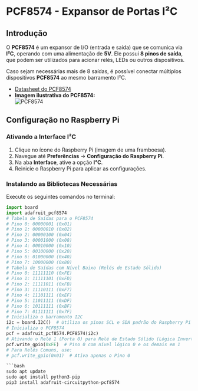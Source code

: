 # PCF8574 - Expansor de Portas I²C

## Introdução
O **PCF8574** é um expansor de I/O (entrada e saída) que se comunica via **I²C**, operando com uma alimentação de **5V**. Ele possui **8 pinos de saída**, que podem ser utilizados para acionar relés, LEDs ou outros dispositivos.

Caso sejam necessárias mais de 8 saídas, é possível conectar múltiplos dispositivos **PCF8574** ao mesmo barramento I²C.

- [Datasheet do PCF8574](https://www.ti.com/lit/ds/symlink/pcf8574.pdf)
- **Imagem ilustrativa do PCF8574:**  
  ![PCF8574](https://github.com/user-attachments/assets/013f1efe-3042-4a27-bda5-91b279b03e42)

## Configuração no Raspberry Pi

### Ativando a Interface I²C
1. Clique no ícone do Raspberry Pi (imagem de uma framboesa).
2. Navegue até **Preferências** → **Configuração do Raspberry Pi**.
3. Na aba **Interface**, ative a opção **I²C**.
4. Reinicie o Raspberry Pi para aplicar as configurações.

### Instalando as Bibliotecas Necessárias
Execute os seguintes comandos no terminal:
```python
import board
import adafruit_pcf8574
# Tabela de Saídas para o PCF8574
# Pino 0: 00000001 (0x01)
# Pino 1: 00000010 (0x02)
# Pino 2: 00000100 (0x04)
# Pino 3: 00001000 (0x08)
# Pino 4: 00010000 (0x10)
# Pino 5: 00100000 (0x20)
# Pino 6: 01000000 (0x40)
# Pino 7: 10000000 (0x80)
# Tabela de Saídas com Nível Baixo (Relés de Estado Sólido)
# Pino 0: 11111110 (0xFE)
# Pino 1: 11111101 (0xFD)
# Pino 2: 11111011 (0xFB)
# Pino 3: 11110111 (0xF7)
# Pino 4: 11101111 (0xEF)
# Pino 5: 11011111 (0xDF)
# Pino 6: 10111111 (0xBF)
# Pino 7: 01111111 (0x7F)
# Inicializa o barramento I2C
i2c = board.I2C()  # Utiliza os pinos SCL e SDA padrão do Raspberry Pi
# Inicializa o PCF8574
pcf = adafruit_pcf8574.PCF8574(i2c)
# Ativando o Relé 1 (Porta 0) para Relé de Estado Sólido (Lógica Invertida)
pcf.write_gpio(0xFE)  # Pino 0 com nível lógico 0 e os demais em 1
# Para Relés Comuns, use:
# pcf.write_gpio(0x01)  # Ativa apenas o Pino 0

```bash
sudo apt update
sudo apt install python3-pip
pip3 install adafruit-circuitpython-pcf8574


